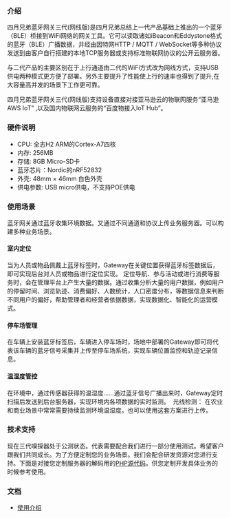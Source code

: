<languages/>

<translate>

### 介绍

四月兄弟蓝牙网关三代(网线版)是四月兄弟总结上一代产品基础上推出的一个蓝牙（BLE）桥接到WiFi网络的网关工具。它可以读取诸如iBeacon和Eddystone格式的蓝牙（BLE）广播数据，并经由因特网HTTP
/ MQTT /
WebSocket等多种协议发送到由客户自行搭建的本地TCP服务器或支持标准物联网协议的公开云服务器。

与二代产品的主要区别在于上行通道由二代的WiFi方式改为网线方式，支持USB供电两种模式更方便了部署。另外主要提升了性能使上行的速率也得到了提升,在大容量高并发的场景下工作更可靠。

四月兄弟蓝牙网关三代(网线版)支持设备直接对接亚马逊云的物联网服务“亚马逊AWS IoT” ,以及国内物联网云服务的“百度物接入IoT
Hub”。

### 硬件说明

  - CPU: 全志H2 ARM的Cortex-A7四核
  - 内存: 256MB
  - 存储: 8GB Micro-SD卡
  - 蓝牙芯片：Nordic的nRF52832
  - 外壳: 48mm × 46mm 白色外壳
  - 供电参数: USB micro供电，不支持POE供电

### 使用场景

蓝牙网关通过蓝牙收集环境数据。又通过不同通道和协议上传业务服务器。可以构建多种业务场景。

#### 室内定位

当为人员或物品佩戴上蓝牙标签时，Gateway在关键位置获得蓝牙标签数据后，即可实现后台对人员或物品进行定位实现。
定位导航、参与活动或进行消费等服务时，会在管理平台上产生大量的数据。通过收集分析大量的用户数据，例如用户的停留时间、浏览轨迹、消费偏好、人数统计，人口密度分布，等数据信息来判断不同用户的偏好，帮助管理者和经营者依据数据，实现数据化、智能化的运营模式。

#### 停车场管理

在车辆上安装蓝牙标签后，车辆进入停车场时，场地中部署的Gateway即可将代表该车辆的蓝牙信号采集并上传至停车场系统，实现车辆位置监控和轨迹记录信息。

#### 温湿度管控

在环境中，通过传感器获得的温湿度……通过蓝牙信号广播出来时，Gateway定时扫描后发送到后台服务器，实现环境内各项数据的实时监测。 
光线检测：
在农业和商业场景中常常需要持续监测环境温湿度。也可以使用这套方案进行上传。

### 技术支持

现在三代嗅探器处于公测状态。代表需要配合我们进行一部分使用测试。希望客户跟我们共同成长。为了方便定制您的业务场景。我们会配合研发资源对您进行支持。下面是对接您定制服务器的解码用的[PHP源代码](https://github.com/AprilBrother/ab-ble-gateway-sdk)。供您定制开发具体业务的时候参考使用。

### 文档

  - [使用介绍](/AB_BLE_Gateway_V3_Use_GUIDE "wikilink")

</translate>